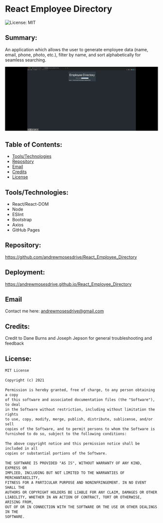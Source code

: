 # React Employee Directory 
  

  ![License: MIT](https://img.shields.io/badge/License-MIT-yellow.svg) 
  ## Summary:
  An application which allows the user to generate employee data (name, email, phone, photo, etc.), filter by name, and sort alphabetically for seamless searching.  
  

  ![](React_Employee_Directory.gif)
    
  ## Table of Contents:
  * [Tools/Technologies](#tools/technologies)
  * [Repository](#repository)
  * [Email](#email)
  * [Credits](#credits)
  * [License](#license)   
  

  ## Tools/Technologies: 
   - React/React-DOM
   - Node
   - ESlint
   - Bootstrap
   - Axios
   - GitHub Pages  
  

  
  ## Repository: 
  https://github.com/andrewmosesdrive/React_Employee_Directory 
  

  
  ## Deployment: 
  https://andrewmosesdrive.github.io/React_Employee_Directory 
  

  
  ## Email 
  Contact me here: 
  andrewmosesdrive@gmail.com
  

  
  ## Credits: 
  Credit to Dane Burns and Joseph Jepson for general troubleshooting and feedback 
  

  ## License:
    
    MIT License

    Copyright (c) 2021
    
    Permission is hereby granted, free of charge, to any person obtaining a copy
    of this software and associated documentation files (the "Software"), to deal
    in the Software without restriction, including without limitation the rights
    to use, copy, modify, merge, publish, distribute, sublicense, and/or sell
    copies of the Software, and to permit persons to whom the Software is
    furnished to do so, subject to the following conditions:
    
    The above copyright notice and this permission notice shall be included in all
    copies or substantial portions of the Software.
    
    THE SOFTWARE IS PROVIDED "AS IS", WITHOUT WARRANTY OF ANY KIND, EXPRESS OR
    IMPLIED, INCLUDING BUT NOT LIMITED TO THE WARRANTIES OF MERCHANTABILITY,
    FITNESS FOR A PARTICULAR PURPOSE AND NONINFRINGEMENT. IN NO EVENT SHALL THE
    AUTHORS OR COPYRIGHT HOLDERS BE LIABLE FOR ANY CLAIM, DAMAGES OR OTHER
    LIABILITY, WHETHER IN AN ACTION OF CONTRACT, TORT OR OTHERWISE, ARISING FROM,
    OUT OF OR IN CONNECTION WITH THE SOFTWARE OR THE USE OR OTHER DEALINGS IN THE
    SOFTWARE.